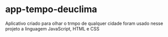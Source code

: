 # app-tempo-deuclima
Aplicativo criado para olhar o trmpo de qualquer cidade 
foram usado nesse projeto a linguagem JavaScript, HTML e CSS
